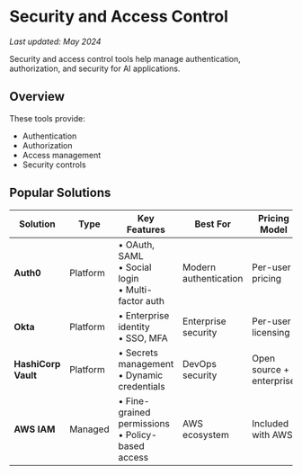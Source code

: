 # Security and Access Control

*Last updated: May 2024*

Security and access control tools help manage authentication, authorization, and security for AI applications.

## Overview

These tools provide:
- Authentication
- Authorization
- Access management
- Security controls

## Popular Solutions

| Solution | Type | Key Features | Best For | Pricing Model |
|----------|------|--------------|-----------|---------------|
| **Auth0** | Platform | • OAuth, SAML<br>• Social login<br>• Multi-factor auth | Modern authentication | Per-user pricing |
| **Okta** | Platform | • Enterprise identity<br>• SSO, MFA | Enterprise security | Per-user licensing |
| **HashiCorp Vault** | Platform | • Secrets management<br>• Dynamic credentials | DevOps security | Open source + enterprise |
| **AWS IAM** | Managed | • Fine-grained permissions<br>• Policy-based access | AWS ecosystem | Included with AWS | 
